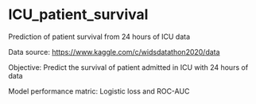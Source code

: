 # ICU_patient_survival
Prediction of patient survival from 24 hours of ICU data

Data source: https://www.kaggle.com/c/widsdatathon2020/data

Objective: Predict the survival of patient admitted in ICU with 24 hours of data

Model performance matric: Logistic loss and ROC-AUC


